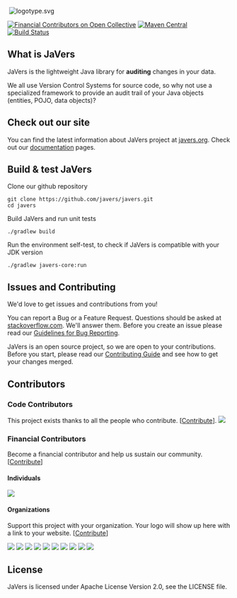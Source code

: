 ﻿﻿
![logotype.svg](https://javers.org/img/logotype.svg)

[![Financial Contributors on Open Collective](https://opencollective.com/javers/all/badge.svg?label=financial+contributors)](https://opencollective.com/javers) [![Maven Central](https://maven-badges.herokuapp.com/maven-central/org.javers/javers-core/badge.svg)](https://maven-badges.herokuapp.com/maven-central/org.javers/javers-core)<br/>
[![Build Status](https://travis-ci.org/javers/javers.svg?branch=master)](https://travis-ci.org/javers/javers/)

## What is JaVers

JaVers is the lightweight Java library for **auditing** changes in your data.

We all use Version Control Systems for source code,
so why not use a specialized framework to provide
an audit trail of your Java objects (entities, POJO, data objects)?

## Check out our site
You can find the latest information about JaVers project at [javers.org](http://javers.org).
Check out our [documentation](http://javers.org/documentation)</a> pages.

## Build & test JaVers
Clone our github repository

```
git clone https://github.com/javers/javers.git
cd javers
```

Build JaVers and run unit tests

```
./gradlew build
```

Run the environment self-test, to check if JaVers is compatible with your JDK version

```
./gradlew javers-core:run
```

## Issues and Contributing
We'd love to get issues and contributions from you!

You can report a Bug or a Feature Request.
Questions should be asked at [stackoverflow.com](http://stackoverflow.com/questions/tagged/javers?sort=newest).
We'll answer them.
Before you create an issue please read our
[Guidelines for Bug Reporting](CONTRIBUTING.md#guidelines-for-bug-reporting).

JaVers is an open source project, so we are open to your contributions.
Before you start, please read our
[Contributing Guide](CONTRIBUTING.md#guidelines-for-contributors) and see how to get your changes merged.

## Contributors

### Code Contributors

This project exists thanks to all the people who contribute. [[Contribute](CONTRIBUTING.md)].
<a href="https://github.com/javers/javers/graphs/contributors"><img src="https://opencollective.com/javers/contributors.svg?width=890&button=false" /></a>

### Financial Contributors

Become a financial contributor and help us sustain our community. [[Contribute](https://opencollective.com/javers/contribute)]

#### Individuals

<a href="https://opencollective.com/javers"><img src="https://opencollective.com/javers/individuals.svg?width=890"></a>

#### Organizations

Support this project with your organization. Your logo will show up here with a link to your website. [[Contribute](https://opencollective.com/javers/contribute)]

<a href="https://opencollective.com/javers/organization/0/website"><img src="https://opencollective.com/javers/organization/0/avatar.svg"></a>
<a href="https://opencollective.com/javers/organization/1/website"><img src="https://opencollective.com/javers/organization/1/avatar.svg"></a>
<a href="https://opencollective.com/javers/organization/2/website"><img src="https://opencollective.com/javers/organization/2/avatar.svg"></a>
<a href="https://opencollective.com/javers/organization/3/website"><img src="https://opencollective.com/javers/organization/3/avatar.svg"></a>
<a href="https://opencollective.com/javers/organization/4/website"><img src="https://opencollective.com/javers/organization/4/avatar.svg"></a>
<a href="https://opencollective.com/javers/organization/5/website"><img src="https://opencollective.com/javers/organization/5/avatar.svg"></a>
<a href="https://opencollective.com/javers/organization/6/website"><img src="https://opencollective.com/javers/organization/6/avatar.svg"></a>
<a href="https://opencollective.com/javers/organization/7/website"><img src="https://opencollective.com/javers/organization/7/avatar.svg"></a>
<a href="https://opencollective.com/javers/organization/8/website"><img src="https://opencollective.com/javers/organization/8/avatar.svg"></a>
<a href="https://opencollective.com/javers/organization/9/website"><img src="https://opencollective.com/javers/organization/9/avatar.svg"></a>

## License
JaVers is licensed under Apache License Version 2.0, see the LICENSE file.